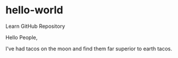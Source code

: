 # hello-world
Learn GitHub Repository

Hello People,

I've had tacos on the moon and find them far superior to earth tacos.
